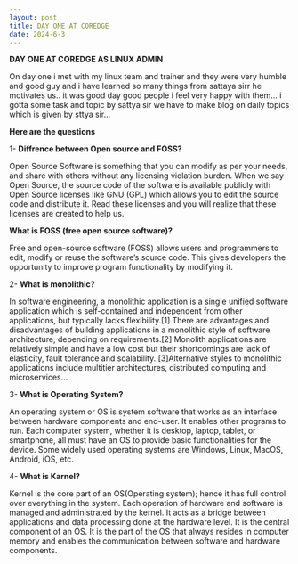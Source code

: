 ```yaml
---
layout: post
title: DAY ONE AT COREDGE
date: 2024-6-3
---
```


**DAY ONE AT COREDGE AS LINUX ADMIN**

On day one i met with my linux team and trainer and they were very humble 
and good guy and i have learned so many things from sattaya sirr he motivates us..
it was good day good people i feel very happy with them...
i gotta some task and topic by sattya sir we have to make blog on daily topics
which is given by sttya sir...

**Here are the questions**

1- **Diffrence between Open source and FOSS?**

Open Source Software is something that you can modify as per your needs, and share with others
without any licensing violation burden. When we say Open Source, the source code of the software 
is available publicly with Open Source licenses like GNU (GPL) which allows you to edit the source 
code and distribute it. Read these licenses and you will realize that these licenses are created to help us.

**What is FOSS (free open source software)?**

Free and open-source software (FOSS) allows users and programmers to edit, modify or reuse the software’s source code. This gives developers the opportunity to improve program functionality by modifying it.

2- **What is monolithic?**

In software engineering, a monolithic application is a single unified software application which is
self-contained and independent from other applications, but typically lacks flexibility.[1] There are 
advantages and disadvantages of building applications in a monolithic style of software architecture, 
depending on requirements.[2] Monolith applications are relatively simple and have a low cost but their 
shortcomings are lack of elasticity, fault tolerance and scalability. [3]Alternative styles to monolithic 
applications include multitier architectures, distributed computing and microservices...

3- **What is Operating System?**

An operating system or OS is system software that works as an interface between hardware components and 
end-user. It enables other programs to run. Each computer system, whether it is desktop, laptop, tablet, 
or smartphone, all must have an OS to provide basic functionalities for the device. Some widely used operating 
systems are Windows, Linux, MacOS, Android, iOS, etc.


4- **What is Karnel?**

Kernel is the core part of an OS(Operating system); hence it has full control over everything in the system. 
Each operation of hardware and software is managed and administrated by the kernel.
It acts as a bridge between applications and data processing done at the hardware level. 
It is the central component of an OS.
It is the part of the OS that always resides in computer memory and enables the communication between 
software and hardware components.
